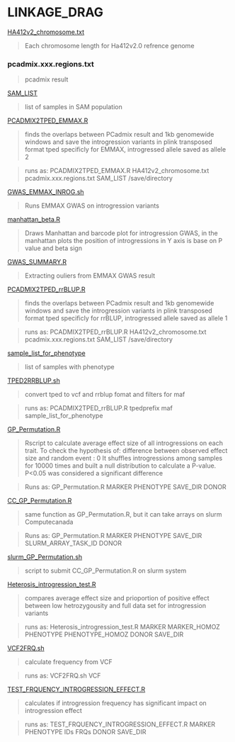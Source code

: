 # LINKAGE_DRAG

[HA412v2_chromosome.txt](https://github.com/m-jahani/LINKAGE_DRAG/blob/main/HA412v2_chromosome.txt)

> Each chromosome length for Ha412v2.0 refrence genome

### pcadmix.xxx.regions.txt

> pcadmix result

[SAM_LIST](https://github.com/m-jahani/LINKAGE_DRAG/blob/main/SAM_LIST)

> list of samples in SAM population

[PCADMIX2TPED_EMMAX.R](https://github.com/m-jahani/LINKAGE_DRAG/blob/main/PCADMIX2TPED.R)

> finds the overlaps between PCadmix result and 1kb genomewide windows and save the introgression variants in plink transposed format tped specificly for EMMAX, introgressed allele saved as allele 2

> runs as: PCADMIX2TPED_EMMAX.R HA412v2_chromosome.txt pcadmix.xxx.regions.txt SAM_LIST /save/directory

[GWAS_EMMAX_INROG.sh](https://github.com/m-jahani/LINKAGE_DRAG/blob/main/GWAS_EMMAX_INROG.sh)

> Runs EMMAX GWAS on introgression variants

[manhattan_beta.R](https://github.com/m-jahani/LINKAGE_DRAG/blob/main/manhattan_beta.R)

> Draws Manhattan and barcode plot for introgression GWAS, in the manhattan plots the position of introgressions in Y axis is base on P value and beta sign

[GWAS_SUMMARY.R](https://github.com/m-jahani/LINKAGE_DRAG/blob/main/GWAS_SUMMARY.R)

> Extracting ouliers from EMMAX GWAS result

[PCADMIX2TPED_rrBLUP.R](https://github.com/m-jahani/LINKAGE_DRAG/blob/main/PCADMIX2TPED_rrBLUP.R)

> finds the overlaps between PCadmix result and 1kb genomewide windows and save the introgression variants in plink transposed format tped specificly for rrBLUP, introgressed allele saved as allele 1

> runs as: PCADMIX2TPED_rrBLUP.R HA412v2_chromosome.txt pcadmix.xxx.regions.txt SAM_LIST /save/directory

[sample_list_for_phenotype](https://github.com/m-jahani/LINKAGE_DRAG/blob/main/sample_list_for_phenotype)

> list of samples with phenotype

[TPED2RRBLUP.sh](https://github.com/m-jahani/LINKAGE_DRAG/blob/main/TPED2RRBLUP.sh)

> convert tped to vcf and rrblup fomat and filters for maf

> runs as: PCADMIX2TPED_rrBLUP.R tpedprefix maf sample_list_for_phenotype

[GP_Permutation.R](https://github.com/m-jahani/LINKAGE_DRAG/blob/main/GP_Permutation.R)

> Rscript to calculate average effect size of all introgressions on each trait. To check the hypothesis of:
> difference between observed effect size and random event : 0
> It shuffles introgressions among samples for 10000 times and built a null distribution to calculate a P-value.
> P<0.05 was considered a significant difference

> Runs as: GP_Permutation.R MARKER PHENOTYPE SAVE_DIR DONOR

[CC_GP_Permutation.R](https://github.com/m-jahani/LINKAGE_DRAG/blob/main/CC_GP_Permutation.R)

> same function as GP_Permutation.R, but it can take arrays on slurm Computecanada

> Runs as: GP_Permutation.R MARKER PHENOTYPE SAVE_DIR SLURM_ARRAY_TASK_ID DONOR

[slurm_GP_Permutation.sh](https://github.com/m-jahani/LINKAGE_DRAG/blob/main/slurm_GP_Permutation.sh)

> script to submit CC_GP_Permutation.R on slurm system

[Heterosis_introgression_test.R](https://github.com/m-jahani/LINKAGE_DRAG/blob/main/Heterosis_introgression_test.R)

> compares average effect size and prioportion of positive effect between low hetrozygousity and full data set for introgression variants

> runs as: Heterosis_introgression_test.R MARKER MARKER_HOMOZ PHENOTYPE PHENOTYPE_HOMOZ DONOR SAVE_DIR

[VCF2FRQ.sh](https://github.com/m-jahani/LINKAGE_DRAG/blob/main/VCF2FRQ.sh)

> calculate frequency from VCF

> runs as: VCF2FRQ.sh VCF

[TEST_FRQUENCY_INTROGRESSION_EFFECT.R](https://github.com/m-jahani/LINKAGE_DRAG/blob/main/TEST_FRQUENCY_INTROGRESSION_EFFECT.R)

> calculates if introgression frequency has significant impact on introgression effect

> runs as: TEST_FRQUENCY_INTROGRESSION_EFFECT.R MARKER PHENOTYPE IDs FRQs DONOR SAVE_DIR
